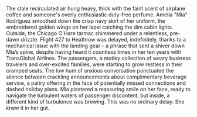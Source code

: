The stale recirculated air hung heavy, thick with the faint scent of airplane coffee and someone's overly enthusiastic duty-free perfume.  Amelia "Mia" Rodriguez smoothed down the crisp navy skirt of her uniform, the embroidered golden wings on her lapel catching the dim cabin lights. Outside, the Chicago O'Hare tarmac shimmered under a relentless, pre-dawn drizzle. Flight 427 to Heathrow was delayed, indefinitely, thanks to a mechanical issue with the landing gear – a phrase that sent a shiver down Mia’s spine, despite having heard it countless times in her ten years with TransGlobal Airlines.  The passengers, a motley collection of weary business travelers and over-excited families, were starting to grow restless in their cramped seats. The low hum of anxious conversation punctuated the silence between crackling announcements about complimentary beverage service, a paltry offering in the face of potentially missed connections and dashed holiday plans.  Mia plastered a reassuring smile on her face, ready to navigate the turbulent waters of passenger discontent, but inside, a different kind of turbulence was brewing.  This was no ordinary delay.  She knew it in her gut.
